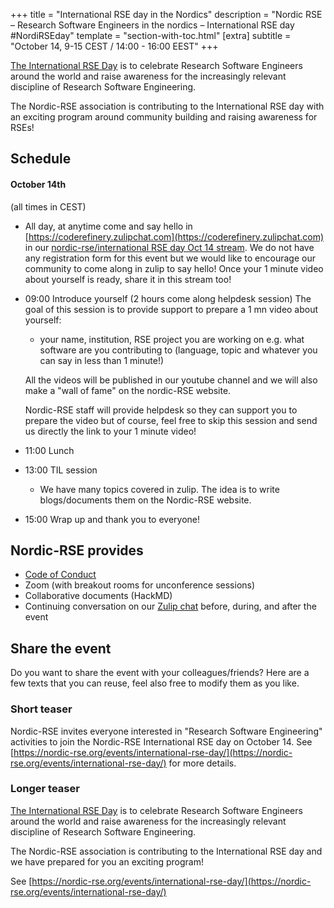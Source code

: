 +++
title = "International RSE day in the Nordics"
description = "Nordic RSE – Research Software Engineers in the nordics – International RSE day #NordiRSEday"
template = "section-with-toc.html"
[extra]
subtitle = "October 14, 9-15 CEST / 14:00 - 16:00 EEST"
+++

[The International RSE Day](http://researchsoftware.org/council/intl-rse-day.html) is to celebrate Research Software Engineers around the world and raise awareness for the increasingly relevant discipline of Research Software Engineering.

The Nordic-RSE association is contributing to the International RSE day with an exciting program around community building and raising awareness for RSEs!

## Schedule

#### October 14th

(all times in CEST)

- All day, at anytime come and say hello in [https://coderefinery.zulipchat.com](https://coderefinery.zulipchat.com) in our [nordic-rse/international RSE day Oct 14 stream](https://coderefinery.zulipchat.com/#narrow/stream/213720-nordic-rse/topic/international.20RSE.20day.20Oct.2014). We do not have any registration form for this event but we would like to encourage our community to come along in zulip to say hello! Once your 1 minute video about yourself is ready, share it in this stream too!
- 09:00 Introduce yourself (2 hours come along helpdesk session)
  The goal of this session is to provide support to prepare a 1 mn video about yourself:
     - your name, institution, RSE project you are working on e.g. what software are you contributing to (language, topic and whatever you can say in less than 1 minute!)

     All the videos will be published in our youtube channel and we will also make a "wall of fame" on the nordic-RSE website. 

     Nordic-RSE staff will provide helpdesk so they can support you to prepare the video but of course, feel free to skip this session and send us directly the link to your 1 minute video!

- 11:00 Lunch
- 13:00 TIL session
     - We have many topics covered in zulip. The idea is to write blogs/documents them on the Nordic-RSE website.
- 15:00 Wrap up and thank you to everyone!

## Nordic-RSE provides

- [Code of Conduct](./code-of-conduct/)
- Zoom (with breakout rooms for unconference sessions)
- Collaborative documents (HackMD)
- Continuing conversation on our [Zulip chat](https://coderefinery.zulipchat.com/#narrow/stream/213720-nordic-rse)
  before, during, and after the event

## Share the event

Do you want to share the event with your colleagues/friends? Here are a few
texts that you can reuse, feel also free to modify them as you like.

### Short teaser

Nordic-RSE invites everyone interested in "Research Software Engineering"
activities to join the Nordic-RSE International RSE day on October 14. 
See [https://nordic-rse.org/events/international-rse-day/](https://nordic-rse.org/events/international-rse-day/)
for more details.


### Longer teaser

[The International RSE Day](http://researchsoftware.org/council/intl-rse-day.html) is to celebrate Research Software Engineers around the world and raise awareness for the increasingly relevant discipline of Research Software Engineering.

The Nordic-RSE association is contributing to the International RSE day and we have prepared for you an exciting program!

See [https://nordic-rse.org/events/international-rse-day/](https://nordic-rse.org/events/international-rse-day/)
